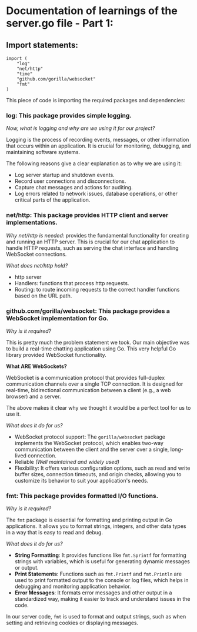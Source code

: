# Documentation of learnings of the server.go file - Part 1:

## Import statements:

```
import (
	"log"
	"net/http"
	"time"
	"github.com/gorilla/websocket"
	"fmt"
)
```

This piece of code is importing the required packages and dependencies:
### **log**: This package provides simple logging.

*Now, what is logging and why are we using it for our project?*

Logging is the process of recording events, messages, or other information that occurs within an application. It is crucial for monitoring, debugging, and maintaining software systems.

The following reasons give a clear explanation as to why we are using it:
- Log server startup and shutdown events.
- Record user connections and disconnections.
- Capture chat messages and actions for auditing.
- Log errors related to network issues, database operations, or other critical parts of the application.

### **net/http**: This package provides HTTP client and server implementations.

*Why net/http is needed:* provides the fundamental functionality for creating and running an HTTP server. This is crucial for our chat application to handle HTTP requests, such as serving the chat interface and handling WebSocket connections.

*What does net/http hold?*

- http server
- Handlers: functions that process http requests.
- Routing: to route incoming requests to the correct handler functions based on the URL path.



### **github.com/gorilla/websocket**: This package provides a WebSocket implementation for Go.

*Why is it required?*

This is pretty much the problem statement we took. Our main objective was to build a real-time chatting application using Go. This very helpful Go library provided WebSocket functionality.

**What ARE WebSockets?**

WebSocket is a communication protocol that provides full-duplex communication channels over a single TCP connection. It is designed for real-time, bidirectional communication between a client (e.g., a web browser) and a server.

The above makes it clear why we thought it would be a perfect tool for us to use it.

*What does it do for us?*
- WebSocket protocol support: The `gorilla/websocket` package implements the WebSocket protocol, which enables two-way communication between the client and the server over a single, long-lived connection.
- Reliable *(Well maintained and widely used)*
- Flexibility: It offers various configuration options, such as read and write buffer sizes, connection timeouts, and origin checks, allowing you to customize its behavior to suit your application's needs.

### **fmt**: This package provides formatted I/O functions.

*Why is it required?*

The `fmt` package is essential for formatting and printing output in Go applications. It allows you to format strings, integers, and other data types in a way that is easy to read and debug.

*What does it do for us?*

- **String Formatting**: It provides functions like `fmt.Sprintf` for formatting strings with variables, which is useful for generating dynamic messages or output.
- **Print Statements**: Functions such as `fmt.Printf` and `fmt.Println` are used to print formatted output to the console or log files, which helps in debugging and monitoring application behavior.
- **Error Messages**: It formats error messages and other output in a standardized way, making it easier to track and understand issues in the code.

In our server code, `fmt` is used to format and output strings, such as when setting and retrieving cookies or displaying messages.


